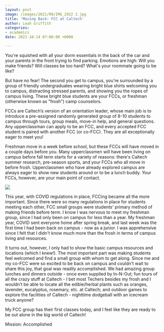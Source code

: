 ```yaml
---
layout: post
image: /images/2021/09/IMG_2922 2.jpg
title: 'Moving Back: FCC at Caltech'
author: Leah Griffith
categories:
- academics
date: 2021-10-14 07:00:00 +0000

---
```

You're squished with all your dorm essentials in the back of the car and your parents in the front trying to find parking. Emotions are high: Will you make friends? Will classes be too hard? What's your roommate going to be like?

But have no fear! The second you get to campus, you're surrounded by a group of friendly undergraduates wearing bright blue shirts welcoming you to campus, distracting stressed parents, and showing you the ropes of campus living. These bright blue students are your FCCs, or freshman (otherwise known as "frosh") camp counselors.

FCCs are Caltech’s version of an orientation leader, whose main job is to introduce a pre-assigned randomly generated group of 8-10 students to campus through tours, group meals, move-in help, and general questions. Any upperclassman can apply to be an FCC, and every accepted FCC student is paired with another FCC (or co-FCC). They are all exceptionally eager to meet you!

Freshman move in a week before school, but these FCCs will have moved in a couple days before you. Many upperclassmen will have been living on campus before fall term starts for a variety of reasons: there's Caltech summer research, pre-season sports, and your FCCs who all move in before frosh. Upperclassmen who have already explored campus are always eager to show new students around or to be a lunch buddy. Your FCCs, however, are your main point of contact.

![](/images/2021/09/IMG_2921+2.jpg)

This year, with COVID regulations in place, FCCing became all the more important. Since there were so many regulations in place for students meeting each other, FCC small groups were students' primary method of making friends before term. I know I was nervous to meet my freshman group, since I had only been on campus for less than a year. My freshman year, COVID sent everyone home after spring break, and last week was the first time I had been back on campus - now as a junior. I was apprehensive since I felt that I didn't know much more than the frosh in terms of campus living and resources.

It turns out, however, I only had to show the basic campus resources and locations (which I knew!). The most important part was making students feel welcomed and find a small group with whom to get along. Since me and my co-FCC were so excited to be back on campus and couldn't wait to share this joy, that goal was readily accomplished. We had amazing group lunches and dinners outside - once even supplied by In-N-Out; fun tours of all the crazy stuff at Caltech - I bet most Techers besides my frosh and I wouldn’t be able to locate all the edible/herbal plants such as oranges, lavender, eucalyptus, rosemary, etc. at Caltech; and outdoor games to explore the facilities of Caltech - nighttime dodgeball with an icecream truck anyone?

My FCC group has their first classes today, and I feel like they are ready to be out alone in the big world of Caltech!

Mission: Accomplished